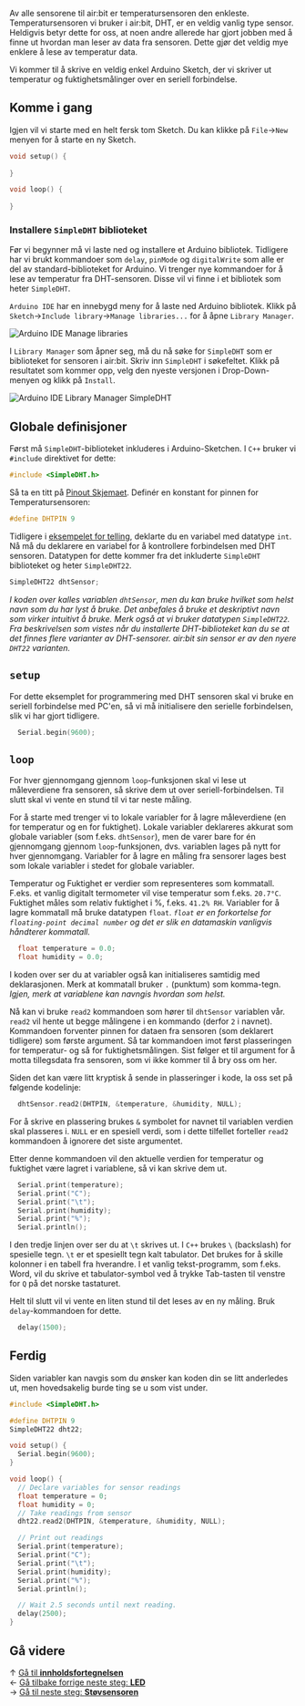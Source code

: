 Av alle sensorene til air:bit er temperatursensoren den enkleste.
Temperatursensoren vi bruker i air:bit, DHT, er en veldig vanlig type sensor.
Heldigvis betyr dette for oss, at noen andre allerede har gjort jobben med å
finne ut hvordan man leser av data fra sensoren. Dette gjør det veldig mye
enklere å lese av temperatur data.

Vi kommer til å skrive en veldig enkel Arduino Sketch, der vi skriver ut
temperatur og fuktighetsmålinger over en seriell forbindelse.

## Komme i gang

Igjen vil vi starte med en helt fersk tom Sketch. Du kan klikke på
`File`&rarr;`New` menyen for å starte en ny Sketch.

``` cpp
void setup() {
  
}

void loop() {
  
}
```

### Installere `SimpleDHT` biblioteket

Før vi begynner må vi laste ned og installere et Arduino bibliotek. Tidligere
har vi brukt kommandoer som `delay`, `pinMode` og `digitalWrite` som alle er
del av standard-biblioteket for Arduino. Vi trenger nye kommandoer for å lese
av temperatur fra DHT-sensoren. Disse vil vi finne i et bibliotek som heter
`SimpleDHT`.

`Arduino IDE` har en innebygd meny for å laste ned Arduino bibliotek. Klikk på
`Sketch`&rarr;`Include library`&rarr;`Manage libraries...` for å åpne
`Library Manager`.

![Arduino IDE Manage libraries][manage-libraries-menu]

I `Library Manager` som åpner seg, må du nå søke for `SimpleDHT` som er
biblioteket for sensoren i air:bit. Skriv inn `SimpleDHT` i søkefeltet. Klikk
på resultatet som kommer opp, velg den nyeste versjonen i Drop-Down-menyen og
klikk på `Install`.

![Arduino IDE Library Manager SimpleDHT][library-manager-simple-dht]

## Globale definisjoner

Først må `SimpleDHT`-biblioteket inkluderes i Arduino-Sketchen. I `C++` bruker
vi `#include` direktivet for dette:

``` cpp
#include <SimpleDHT.h>
```

Så ta en titt på [Pinout Skjemaet][pinout]. Definér en konstant for pinnen for
Temperatursensoren:

``` cpp
#define DHTPIN 9
```

Tidligere i [eksempelet for telling][counting], deklarte du en variabel med
datatype `int`. Nå må du deklarere en variabel for å kontrollere forbindelsen
med DHT sensoren. Datatypen for dette kommer fra det inkluderte `SimpleDHT`
biblioteket og heter `SimpleDHT22`.

``` cpp
SimpleDHT22 dhtSensor;
```

*I koden over kalles variablen `dhtSensor`, men du kan bruke hvilket som helst
navn som du har lyst å bruke. Det anbefales å bruke et deskriptivt navn som
virker intuitivt å bruke. Merk også at vi bruker datatypen `SimpleDHT22`. Fra
beskrivelsen som vistes når du installerte DHT-biblioteket kan du se at det
finnes flere varianter av DHT-sensorer. air:bit sin sensor er av den nyere
`DHT22` varianten.*

## `setup`

For dette eksemplet for programmering med DHT sensoren skal vi bruke en
seriell forbindelse med PC'en, så vi må initialisere den serielle forbindelsen,
slik vi har gjort tidligere.

``` cpp
  Serial.begin(9600);
```

## `loop`

For hver gjennomgang gjennom `loop`-funksjonen skal vi lese ut måleverdiene fra
sensoren, så skrive dem ut over seriell-forbindelsen. Til slutt skal vi vente
en stund til vi tar neste måling.

For å starte med trenger vi to lokale variabler for å lagre måleverdiene (en
for temperatur og en for fuktighet). Lokale variabler deklareres akkurat som 
globale variabler (som f.eks. `dhtSensor`), men de varer bare for én
gjennomgang gjennom `loop`-funksjonen, dvs. variablen lages på nytt for hver
gjennomgang. Variabler for å lagre en måling fra sensorer lages best som
lokale variabler i stedet for globale variabler.

Temperatur og Fuktighet er verdier som representeres som kommatall. F.eks. et
vanlig digitalt termometer vil vise temperatur som f.eks. `20.7°C`. Fuktighet
måles som relativ fuktighet i %, f.eks. `41.2% RH`. Variabler for å lagre
kommatall må bruke datatypen `float`. *`float` er en forkortelse for
`floating-point decimal number` og det er slik en datamaskin vanligvis håndterer
kommatall.*

``` cpp
  float temperature = 0.0;
  float humidity = 0.0;
```

I koden over ser du at variabler også kan initialiseres samtidig med
deklarasjonen. Merk at kommatall bruker `.` (punktum) som komma-tegn. *Igjen,
merk at variablene kan navngis hvordan som helst.*

Nå kan vi bruke `read2` kommandoen som hører til `dhtSensor` variablen vår.
`read2` vil hente ut begge målingene i en kommando (derfor `2` i navnet).
Kommandoen forventer pinnen for dataen fra sensoren (som deklarert tidligere)
som første argument. Så tar kommandoen imot først plasseringen for
temperatur- og så for fuktighetsmålingen. Sist følger et til argument for å
motta tillegsdata fra sensoren, som vi ikke kommer til å bry oss om her.

Siden det kan være litt kryptisk å sende in plasseringer i kode, la oss set på
følgende kodelinje:

``` cpp
  dhtSensor.read2(DHTPIN, &temperature, &humidity, NULL);
```

For å skrive en plassering brukes `&` symbolet for navnet til variablen verdien
skal plasseres i. `NULL` er en spesiell verdi, som i dette tilfellet forteller
`read2` kommandoen å ignorere det siste argumentet.

Etter denne kommandoen vil den aktuelle verdien for temperatur og fuktighet være
lagret i variablene, så vi kan skrive dem ut.

``` cpp
  Serial.print(temperature);
  Serial.print("C");
  Serial.print("\t");
  Serial.print(humidity);
  Serial.print("%");
  Serial.println();
```

I den tredje linjen over ser du at `\t` skrives ut. I `C++` brukes
`\` (backslash) for spesielle tegn. `\t` er et spesiellt tegn kalt tabulator.
Det brukes for å skille kolonner i en tabell fra hverandre. I et vanlig 
tekst-programm, som f.eks. Word, vil du skrive et tabulator-symbol ved å trykke
Tab-tasten til venstre for `Q` på det norske tastaturet.

Helt til slutt vil vi vente en liten stund til det leses av en ny måling. Bruk
`delay`-kommandoen for dette.

``` cpp
  delay(1500);
```

## Ferdig

Siden variabler kan navgis som du ønsker kan koden din se litt anderledes ut,
men hovedsakelig burde ting se u som vist under.

``` cpp
#include <SimpleDHT.h>

#define DHTPIN 9
SimpleDHT22 dht22;

void setup() {
  Serial.begin(9600);
}

void loop() {
  // Declare variables for sensor readings
  float temperature = 0;
  float humidity = 0;
  // Take readings from sensor
  dht22.read2(DHTPIN, &temperature, &humidity, NULL);

  // Print out readings
  Serial.print(temperature);
  Serial.print("C");
  Serial.print("\t");
  Serial.print(humidity);
  Serial.print("%");
  Serial.println();

  // Wait 2.5 seconds until next reading.
  delay(2500);
}
```

## Gå videre

&uarr; [Gå til **innholdsfortegnelsen**][home]  
&larr; [Gå tilbake forrige neste steg: **LED**][led]  
&rarr; [Gå til neste steg: **Støvsensoren**][pm]  

[pinout]: airbit-Pinout
[counting]: Variabler-og-telling-i-Arduino

[home]: airbit-Programmering
[led]: airbit-LED-Blinking
[pm]: Programmering-med-Støvsensoren

[manage-libraries-menu]: Arduino-IDE-Manage-Library.png
[library-manager-simple-dht]: Arduino-IDE-Library-Manager-SimpleDHT.png
